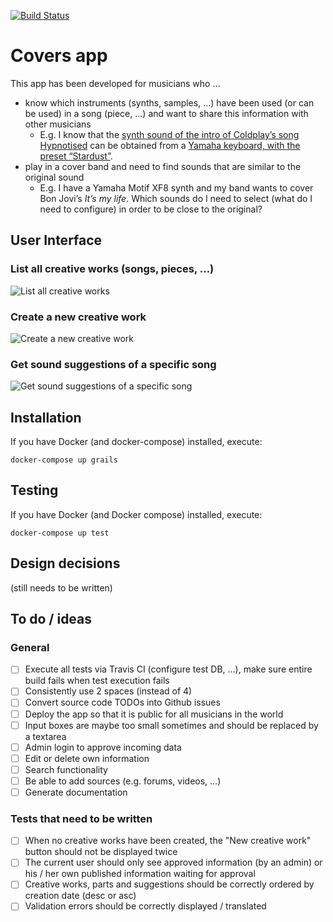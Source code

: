 [![Build Status](https://travis-ci.com/Poitrin/covers.svg?branch=master)](https://travis-ci.com/Poitrin/covers)

# Covers app
This app has been developed for musicians who …
* know which instruments (synths, samples, …) have been used (or can be used) in a song (piece, …) and want to share this information with other musicians
  * E.g. I know that the [synth sound of the intro of Coldplay’s song Hypnotised](https://www.youtube.com/watch?v=WXmTEyq5nXc) can be obtained from a [Yamaha keyboard, with the preset “Stardust”](https://www.youtube.com/watch?v=QwKxPuqxJvI).
* play in a cover band and need to find sounds that are similar to the original sound
  * E.g. I have a Yamaha Motif XF8 synth and my band wants to cover Bon Jovi’s _It’s my life_. Which sounds do I need to select (what do I need to configure) in order to be close to the original?

## User Interface
### List all creative works (songs, pieces, …)
![List all creative works](https://raw.github.com/Poitrin/covers/master/doc/images/creative_work_list.png)

### Create a new creative work
![Create a new creative work](https://raw.github.com/Poitrin/covers/master/doc/images/creative_work_create.png)

### Get sound suggestions of a specific song
![Get sound suggestions of a specific song](https://raw.github.com/Poitrin/covers/master/doc/images/creative_work_show.png)

## Installation
If you have Docker (and docker-compose) installed, execute:
```
docker-compose up grails
```

## Testing
If you have Docker (and Docker compose) installed, execute:
```
docker-compose up test
```

## Design decisions
(still needs to be written)

## To do / ideas
### General
- [ ] Execute all tests via Travis CI (configure test DB, …), make sure entire build fails when test execution fails
- [ ] Consistently use 2 spaces (instead of 4)
- [ ] Convert source code TODOs into Github issues
- [ ] Deploy the app so that it is public for all musicians in the world
- [ ] Input boxes are maybe too small sometimes and should be replaced by a textarea
- [ ] Admin login to approve incoming data
- [ ] Edit or delete own information
- [ ] Search functionality
- [ ] Be able to add sources (e.g. forums, videos, …)
- [ ] Generate documentation

### Tests that need to be written
- [ ] When no creative works have been created, the "New creative work" button should not be displayed twice
- [ ] The current user should only see approved information (by an admin) or his / her own published information waiting for approval
- [ ] Creative works, parts and suggestions should be correctly ordered by creation date (desc or asc)
- [ ] Validation errors should be correctly displayed / translated